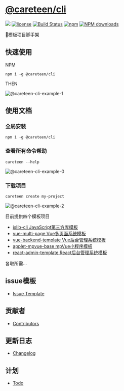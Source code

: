 # [@careteen/cli](https://github.com/careteenL/cli)
[![](https://img.shields.io/badge/Powered%20by-cli-brightgreen.svg)](https://github.com/careteenL/cli)
[![license](https://img.shields.io/badge/license-MIT-blue.svg)](https://github.com/careteenL/cli/blob/master/LICENSE)
[![Build Status](https://travis-ci.org/careteenL/cli.svg?branch=master)](https://travis-ci.org/careteenL/cli)
[![npm](https://img.shields.io/badge/npm-1.1.0-orange.svg)](https://www.npmjs.com/package/@careteen/cli)
[![NPM downloads](http://img.shields.io/npm/dm/@careteen/cli.svg?style=flat-square)](http://www.npmtrends.com/@careteen/cli)

🚀模板项目脚手架


## 快速使用
NPM
```shell
npm i -g @careteen/cli
```
THEN

![@careteen-cli-example-1](https://careteenl.github.io/images/careteen-cli-example-1-new-mini.gif)

## 使用文档

### 全局安装
```shell
npm i -g @careteen/cli
```

### 查看所有命令帮助
```shell
careteen --help
```
![@careteen-cli-example-0](https://careteenl.github.io/images/@careteen-cli-example-0-new.png)

### 下载项目
```shell
careteen create my-project
```
![@careteen-cli-example-2](https://careteenl.github.io/images/@careteen-cli-example-2-new.png)

目前提供四个模板项目

- [jslib-cli JavaScript第三方库模板](https://github.com/careteenL/jslib-cli)
- [vue-multi-page Vue多页面系统模板](https://github.com/careteenL/vue-multi-page)
- [vue-backend-template Vue后台管理系统模板](https://github.com/careteenL/vue-backend-template)
- [applet-mpvue-base mpVue小程序模板](https://github.com/careteenL/applet-mpvue-base)
- [react-admin-template React后台管理系统模板](https://github.com/careteenL/react-admin-template)

各取所需...

## issue模板
- [Issue Template](./ISSUETEMPLATE.md)

## 贡献者
- [Contributors](https://github.com/careteenL/cli/graphs/contributors)

## 更新日志
- [Changelog](./CHANGELOG.md)

## 计划
- [Todo](./TODO.md)
